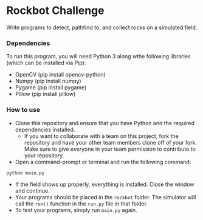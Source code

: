 # Rockbot Challenge

Write programs to detect, pathfind to, and collect rocks on a simulated field.

### Dependencies
To run this program, you will need Python 3 along wthe following libraries
(which can be installed via Pip):
* OpenCV (pip install opencv-python)
* Numpy  (pip install numpy)
* Pygame (pip install pygame)
* Pillow (pip install pillow)

### How to use
* Clone this repository and ensure that you have Python and the required dependencies installed.
  * If you want to collaborate with a team on this project, fork the repository
  and have your other team members clone off of your fork. Make sure to give
  everyone in your team permission to contribute to your repository.
* Open a command-prompt or terminal and run the following command:
```
python main.py
```
* If the field shows up properly, everything is installed. Close the window and
continue.
* Your programs should be placed in the `rockbot` folder. The simulator will call
the `run()` function in the `run.py` file in that folder.
* To test your programs, simply run `main.py` again.

